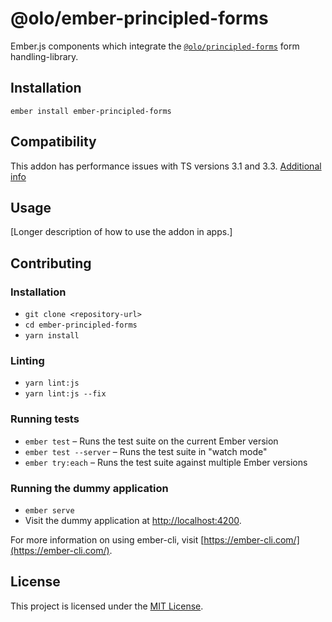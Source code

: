 @olo/ember-principled-forms
===========================

Ember.js components which integrate the [`@olo/principled-forms`][pf] form handling-library.

[pf]: https://github.com/ololabs/principled-forms/tree/master/packages/principled-forms

Installation
------------

```
ember install ember-principled-forms
```

Compatibility
---------------

This addon has performance issues with TS versions 3.1 and 3.3.
[Additional info](https://github.com/typed-ember/ember-cli-typescript/issues/337#issuecomment-459485166)


Usage
-----

[Longer description of how to use the addon in apps.]


Contributing
------------

### Installation

* `git clone <repository-url>`
* `cd ember-principled-forms`
* `yarn install`

### Linting

* `yarn lint:js`
* `yarn lint:js --fix`

### Running tests

* `ember test` – Runs the test suite on the current Ember version
* `ember test --server` – Runs the test suite in "watch mode"
* `ember try:each` – Runs the test suite against multiple Ember versions

### Running the dummy application

* `ember serve`
* Visit the dummy application at [http://localhost:4200](http://localhost:4200).

For more information on using ember-cli, visit [https://ember-cli.com/](https://ember-cli.com/).

License
-------

This project is licensed under the [MIT License](LICENSE.md).
